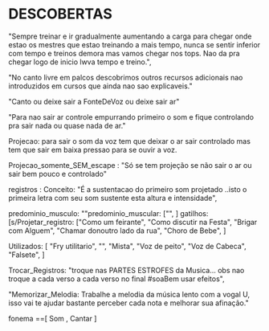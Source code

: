 
# DESCOBERTAS

"Sempre treinar e ir gradualmente aumentando a carga para chegar onde estao os mestres que estao treinando a mais tempo, nunca se sentir inferior com tempo e treinos demora mas vamos chegar nos tops. Nao da pra chegar logo de inicio lwva tempo e treino.",

"No canto livre em palcos descobrimos outros recursos adicionais nao introduzidos em cursos que ainda nao sao explicaveis."

"Canto ou deixe sair a FonteDeVoz ou deixe sair ar"

"Para nao sair ar controle empurrando primeiro o som e fique controlando pra sair nada ou quase nada de ar."

Projecao: para sair o som da voz tem que deixar o ar sair controlado mas tem que sair em baixa pressao para se ouvir a voz.

Projecao_somente_SEM_escape : "Só se tem projeção se não sair o ar ou sair bem pouco e controlado"

registros :
 Conceito: "É a sustentacao do primeiro som projetado ..isto o primeira letra com seu som sustente esta altura e intensidade",

predominio_musculo: ""predominio_muscular: ["", ]
gatilhos: [s/Projetar_registro: ["Como um feirante", "Como discutir na Festa", "Brigar com Alguem", "Chamar donoutro lado da rua", "Choro de Bebe",  ]

Utilizados: [ "Fry utilitario", "", "Mista", "Voz de peito", "Voz de Cabeca", "Falsete", ]

Trocar_Registros: "troque nas PARTES ESTROFES da Musica... obs nao troque a cada verso a cada verso no final #soaBem usar efeitos",

"Memorizar_Melodia: Trabalhe a melodia da música lento com a vogal U, isso vai te ajudar bastante perceber cada nota e melhorar sua afinação."

fonema ==[  Som , Cantar ]